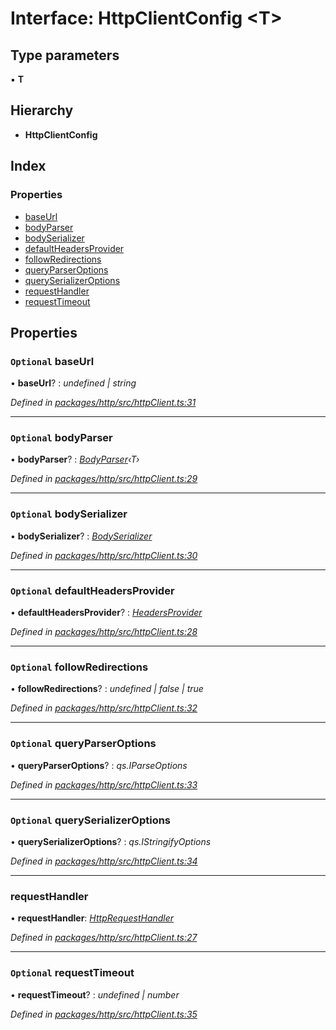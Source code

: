 # Interface: HttpClientConfig <**T**>

## Type parameters

▪ **T**

## Hierarchy

* **HttpClientConfig**

## Index

### Properties

* [baseUrl](httpclientconfig.md#optional-baseurl)
* [bodyParser](httpclientconfig.md#optional-bodyparser)
* [bodySerializer](httpclientconfig.md#optional-bodyserializer)
* [defaultHeadersProvider](httpclientconfig.md#optional-defaultheadersprovider)
* [followRedirections](httpclientconfig.md#optional-followredirections)
* [queryParserOptions](httpclientconfig.md#optional-queryparseroptions)
* [querySerializerOptions](httpclientconfig.md#optional-queryserializeroptions)
* [requestHandler](httpclientconfig.md#requesthandler)
* [requestTimeout](httpclientconfig.md#optional-requesttimeout)

## Properties

### `Optional` baseUrl

• **baseUrl**? : *undefined | string*

*Defined in [packages/http/src/httpClient.ts:31](https://github.com/headline-1/coolio/blob/420fd1d/packages/http/src/httpClient.ts#L31)*

___

### `Optional` bodyParser

• **bodyParser**? : *[BodyParser](../README.md#bodyparser)‹T›*

*Defined in [packages/http/src/httpClient.ts:29](https://github.com/headline-1/coolio/blob/420fd1d/packages/http/src/httpClient.ts#L29)*

___

### `Optional` bodySerializer

• **bodySerializer**? : *[BodySerializer](../README.md#bodyserializer)*

*Defined in [packages/http/src/httpClient.ts:30](https://github.com/headline-1/coolio/blob/420fd1d/packages/http/src/httpClient.ts#L30)*

___

### `Optional` defaultHeadersProvider

• **defaultHeadersProvider**? : *[HeadersProvider](../README.md#headersprovider)*

*Defined in [packages/http/src/httpClient.ts:28](https://github.com/headline-1/coolio/blob/420fd1d/packages/http/src/httpClient.ts#L28)*

___

### `Optional` followRedirections

• **followRedirections**? : *undefined | false | true*

*Defined in [packages/http/src/httpClient.ts:32](https://github.com/headline-1/coolio/blob/420fd1d/packages/http/src/httpClient.ts#L32)*

___

### `Optional` queryParserOptions

• **queryParserOptions**? : *qs.IParseOptions*

*Defined in [packages/http/src/httpClient.ts:33](https://github.com/headline-1/coolio/blob/420fd1d/packages/http/src/httpClient.ts#L33)*

___

### `Optional` querySerializerOptions

• **querySerializerOptions**? : *qs.IStringifyOptions*

*Defined in [packages/http/src/httpClient.ts:34](https://github.com/headline-1/coolio/blob/420fd1d/packages/http/src/httpClient.ts#L34)*

___

###  requestHandler

• **requestHandler**: *[HttpRequestHandler](../README.md#httprequesthandler)*

*Defined in [packages/http/src/httpClient.ts:27](https://github.com/headline-1/coolio/blob/420fd1d/packages/http/src/httpClient.ts#L27)*

___

### `Optional` requestTimeout

• **requestTimeout**? : *undefined | number*

*Defined in [packages/http/src/httpClient.ts:35](https://github.com/headline-1/coolio/blob/420fd1d/packages/http/src/httpClient.ts#L35)*
